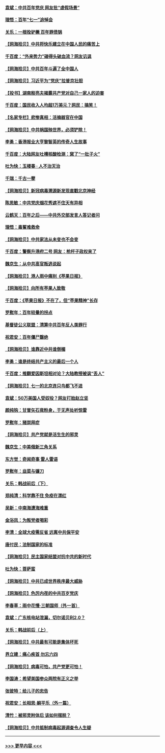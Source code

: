 #### [袁斌：中共百年党庆 网友批“虚假场景”](../pages/nsc993/n13066385.md?t=07042201) 
#### [理悟：百年“七一”追悼会](../pages/nsc993/n13066106.md?t=07042201) 
#### [关乐：一根拴驴橛 百年罪债锅](../pages/nsc993/n13066089.md?t=07042201) 
#### [【网海拾贝】中共将快乐建立在中国人民的痛苦上](../pages/nsc993/n13064939.md?t=07042201) 
#### [千百度：“外来势力”碰得头破血流？网友讥讽](../pages/nsc993/n13064878.md?t=07042201) 
#### [【网海拾贝】中共百年斗遍了全中国人](../pages/nsc993/n13060020.md?t=07042201) 
#### [【网海拾贝】习近平为“党庆”拉普京壮胆](../pages/nsc993/n13057781.md?t=07042201) 
#### [【投书】湖南殷亮夫揭露共产党对自己一家人的迫害](../pages/nsc993/n13057744.md?t=07042201) 
#### [千百度：国民收入人均超1万美元？网民：搞笑！](../pages/nsc993/n13057692.md?t=07042201) 
#### [【名家专栏】悲惨真相：活摘器官在中国](../pages/nsc993/n13056611.md?t=07042201) 
#### [【网海拾贝】中共祸国殃世界，必须铲除！](../pages/nsc993/n13056011.md?t=07042201) 
#### [李勇：香港报业大亨黎智英的传奇人生故事](../pages/nsc993/n13055258.md?t=07042201) 
#### [千百度：大陆网友吐槽核酸检测：窝了“一肚子火”](../pages/nsc993/n13055194.md?t=07042201) 
#### [吐为快：玉楼春 · 人不治天治](../pages/nsc993/n13054028.md?t=07042201) 
#### [千瑞：千古一孽](../pages/nsc993/n13054016.md?t=07042201) 
#### [【网海拾贝】新冠病毒溯源新发现直戳北京神经](../pages/nsc993/n13052425.md?t=07042201) 
#### [陈思敏：中共党庆烟花秀遮不住天有异相](../pages/nsc993/n13052020.md?t=07042201) 
#### [云鹤天：百年之后——中共外交部发言人答记者问](../pages/nsc993/n13051604.md?t=07042201) 
#### [理悟：毒誓难救命](../pages/nsc993/n13051601.md?t=07042201) 
#### [【网海拾贝】中共家法从未变也不会变](../pages/nsc993/n13050366.md?t=07042201) 
#### [千百度：警察升港府二号 网友：枪杆子政权来了](../pages/nsc993/n13050261.md?t=07042201) 
#### [魏京生：从中共高官叛逃说起](../pages/nsc993/n13048997.md?t=07042201) 
#### [【网海拾贝】港人雨中痛别《苹果日报》](../pages/nsc993/n13048941.md?t=07042201) 
#### [【网海拾贝】向所有苹果人致敬](../pages/nsc993/n13046795.md?t=07042201) 
#### [千百度：《苹果日报》不在了，但“苹果精神”长存](../pages/nsc993/n13046703.md?t=07042201) 
#### [罗慰年：百年较量的拐点](../pages/nsc993/n13046542.md?t=07042201) 
#### [基督徒公义联盟：清算中共百年反人类罪行](../pages/nsc993/n13046499.md?t=07042201) 
#### [祝君安：百年僵尸罄绝](../pages/nsc993/n13045595.md?t=07042201) 
#### [【网海拾贝】谁靠近中共谁倒楣](../pages/nsc993/n13044667.md?t=07042201) 
#### [李勇：谁是终结共产主义的最后一个人](../pages/nsc993/n13044397.md?t=07042201) 
#### [千百度：推翻爱因斯坦相对论？大陆教授被讽“丢人”](../pages/nsc993/n13043908.md?t=07042201) 
#### [【网海拾贝】七一的北京连只鸟都飞不进](../pages/nsc993/n13041377.md?t=07042201) 
#### [袁斌：50万美国人受奴役？网友打脸赵立坚](../pages/nsc993/n13041330.md?t=07042201) 
#### [颜纯钩：甘冒矢石竟粉身，于无声处听惊雷](../pages/nsc993/n13041140.md?t=07042201) 
#### [罗慰年：猪崇拜症](../pages/nsc993/n13041071.md?t=07042201) 
#### [【网海拾贝】共产党就是活生生的邪灵](../pages/nsc993/n13036627.md?t=07042201) 
#### [魏京生：中美俄新三角关系](../pages/nsc993/n13035986.md?t=07042201) 
#### [东方觉：奇闻奇事 雷人雷语](../pages/nsc993/n13035878.md?t=07042201) 
#### [罗慰年：韭菜与镰刀](../pages/nsc993/n13034374.md?t=07042201) 
#### [关乐：韩战前后（下）](../pages/nsc993/n13034113.md?t=07042201) 
#### [郑纯清：科学靠不住 免疫在漂红](../pages/nsc993/n13034093.md?t=07042201) 
#### [吴新：中南海遭海难重](../pages/nsc993/n13034084.md?t=07042201) 
#### [金浴凤：为叛党者喝彩](../pages/nsc993/n13034058.md?t=07042201) 
#### [李清：全球大疫需反省 远离中共保平安](../pages/nsc993/n13033784.md?t=07042201) 
#### [唐付民：法制国家的标准](../pages/nsc993/n13032944.md?t=07042201) 
#### [【网海拾贝】民主国家结盟对抗中共的新时代](../pages/nsc993/n13031717.md?t=07042201) 
#### [吐为快：菩萨蛮](../pages/nsc993/n13030033.md?t=07042201) 
#### [【网海拾贝】中共已成世界秩序最大威胁](../pages/nsc993/n13028138.md?t=07042201) 
#### [【网海拾贝】色厉内荏的中共百岁党庆](../pages/nsc993/n13025582.md?t=07042201) 
#### [李春草：雨中花慢‧三朝国师（外一首）](../pages/nsc993/n13025567.md?t=07042201) 
#### [袁斌：广东核电站泄漏，切尔诺贝利2.0？](../pages/nsc993/n13025475.md?t=07042201) 
#### [关乐：韩战前后（上）](../pages/nsc993/n13025387.md?t=07042201) 
#### [【网海拾贝】中共最有可能是集体坏死](../pages/nsc993/n13023101.md?t=07042201) 
#### [界立建：痛心疾首 勿忘六四](../pages/nsc993/n13022339.md?t=07042201) 
#### [【网海拾贝】病毒可怕，共产党更可怕！](../pages/nsc993/n13020728.md?t=07042201) 
#### [李国涛：希望美国参众两院有正义之举](../pages/nsc993/n13020674.md?t=07042201) 
#### [张彼特：给儿子的忠告](../pages/nsc993/n13018934.md?t=07042201) 
#### [祝君安：长相思‧躺平乐（外一篇）](../pages/nsc993/n13018923.md?t=07042201) 
#### [清竹：被邪灵附体后 该如何摆脱？](../pages/nsc993/n13018877.md?t=07042201) 
#### [【网海拾贝】中共抵制病毒起源调查令人生疑](../pages/nsc993/n13017785.md?t=07042201) 

----
#### [ >>> 更早内容 <<< ](../indexes/nsc993-earlier.md)
